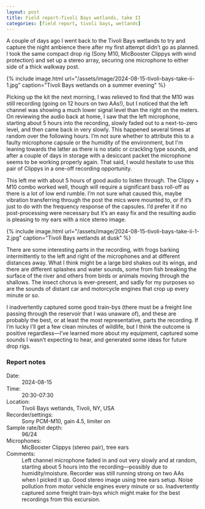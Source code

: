 ```yaml
---
layout: post
title: Field report—Tivoli Bays wetlands, take II
categories: [field report, tivoli bays, wetlands]
---
```


A couple of days ago I went back to the Tivoli Bays wetlands to try and capture the night ambience there after my first attempt didn’t go as planned. <!--more-->I took the same compact drop rig (Sony M10, MicBooster Clippys with wind protection) and set up a stereo array, securing one microphone to either side of a thick walkway post.

{% include image.html url="/assets/image/2024-08-15-tivoli-bays-take-ii-1.jpg" caption="Tivoli Bays wetlands on a summer evening" %}

Picking up the kit the next morning, I was relieved to find that the M10 was still recording (going on 12 hours on two AAs!), but I noticed that the left channel was showing a much lower signal level than the right on the meters. On reviewing the audio back at home, I saw that the left microphone, starting about 5 hours into the recording, slowly faded out to a next-to-zero level, and then came back in very slowly. This happened several times at random over the following hours. I’m not sure whether to attribute this to a faulty microphone capsule or the humidity of the environment, but I'm leaning towards the latter as there is no static or crackling type sounds, and after a couple of days in storage with a desiccant packet the microphone seems to be working properly again. That said, I would hesitate to use this pair of Clippys in a one-off recording opportunity.

This left me with about 5 hours of good audio to listen through. The Clippy + M10 combo worked well, though will require a significant bass roll-off as there is a lot of low end rumble. I’m not sure what caused this, maybe vibration transferring through the post the mics were mounted to, or if it’s just to do with the frequency response of the capsules. I’d prefer it if no post-processing were necessary but it’s an easy fix and the resulting audio is pleasing to my ears with a nice stereo image.

{% include image.html url="/assets/image/2024-08-15-tivoli-bays-take-ii-1-2.jpg" caption="Tivoli Bays wetlands at dusk" %}

There are some interesting parts in the recording, with frogs barking intermittently to the left and right of the microphones and at different distances away. What I think might be a large bird shakes out its wings, and there are different splashes and water sounds, some from fish breaking the surface of the river and others from birds or animals moving through the shallows. The insect chorus is ever-present, and sadly for my purposes so are the sounds of distant car and motorcycle engines that crop up every minute or so. 

I inadvertently captured some good train-bys (there must be a freight line passing through the reservoir that I was unaware of), and these are probably the best, or at least the most representative, parts the recording. If I’m lucky I’ll get a few clean minutes of wildlife, but I think the outcome is positive regardless—I’ve learned more about my equipment, captured some sounds I wasn’t expecting to hear, and generated some ideas for future drop rigs.

<div id="report_notes" class="report-notes-container">
	<div class="report-notes">
		<h3>Report notes</h3>
		<dl>
			<dt>Date:</dt> 
				<dd>2024-08-15</dd>
			<dt>Time:</dt> 
				<dd>20:30-07:30</dd>
			<dt>Location:</dt> 
				<dd>Tivoli Bays wetlands, Tivoli, NY, USA</dd>
			<dt>Recorder/settings:</dt> 
				<dd>Sony PCM-M10, gain 4.5, limiter on</dd>
			<dt>Sample rate/bit depth:</dt> 
				<dd>96/24</dd>
			<dt>Microphones:</dt> 
				<dd>MicBooster Clippys (stereo pair), tree ears</dd>
			<dt class="details">Comments:</dt> 
				<dd>Left channel microphone faded in and out very slowly and at random, starting about 5 hours into the recording—possibly due to humidity/moisture. Recorder was still running strong on two AAs when I picked it up. Good stereo image using tree ears setup. Noise pollution from motor vehicle engines every minute or so. Inadvertently captured some freight train-bys which might make for the best recordings from this excursion.</dd>
		</dl>
	</div>
</div>

